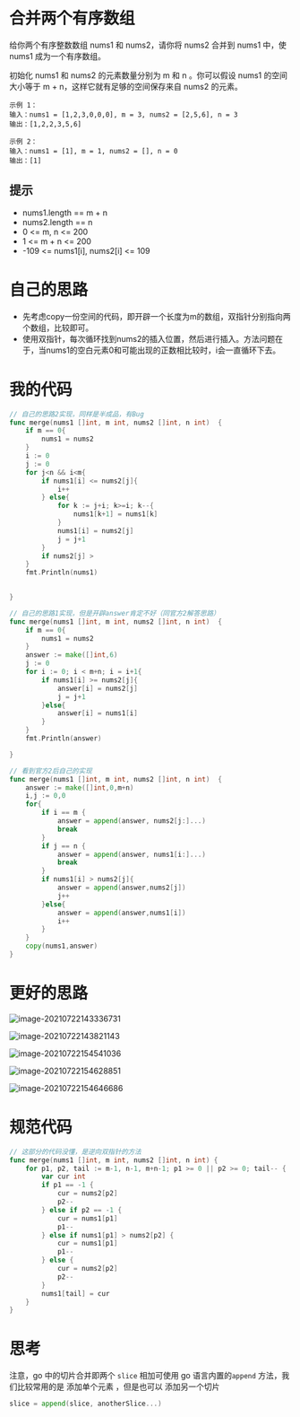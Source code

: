 # 合并两个有序数组

给你两个有序整数数组 nums1 和 nums2，请你将 nums2 合并到 nums1 中，使 nums1 成为一个有序数组。

初始化 nums1 和 nums2 的元素数量分别为 m 和 n 。你可以假设 nums1 的空间大小等于 m + n，这样它就有足够的空间保存来自 nums2 的元素。

```
示例 1：
输入：nums1 = [1,2,3,0,0,0], m = 3, nums2 = [2,5,6], n = 3
输出：[1,2,2,3,5,6]

示例 2：
输入：nums1 = [1], m = 1, nums2 = [], n = 0
输出：[1]
```

## 提示

- nums1.length == m + n
- nums2.length == n
- 0 <= m, n <= 200
- 1 <= m + n <= 200
- -109 <= nums1[i], nums2[i] <= 109

# 自己的思路

- 先考虑copy一份空间的代码，即开辟一个长度为m的数组，双指针分别指向两个数组，比较即可。
- 使用双指针，每次循环找到nums2的插入位置，然后进行插入。方法问题在于，当nums1的空白元素0和可能出现的正数相比较时，i会一直循环下去。

# 我的代码

```go
// 自己的思路2实现，同样是半成品，有Bug
func merge(nums1 []int, m int, nums2 []int, n int)  {
    if m == 0{
        nums1 = nums2
    }
    i := 0
    j := 0
    for j<n && i<m{
        if nums1[i] <= nums2[j]{
            i++
        } else{
            for k := j+i; k>=i; k--{
                nums1[k+1] = nums1[k]
            }
            nums1[i] = nums2[j]
            j = j+1
        }
        if nums2[j] > 
    }
    fmt.Println(nums1)
    

}

// 自己的思路1实现，但是开辟answer肯定不好（同官方2解答思路）
func merge(nums1 []int, m int, nums2 []int, n int)  {
    if m == 0{
        nums1 = nums2
    }
    answer := make([]int,6)
    j := 0
    for i := 0; i < m+n; i = i+1{
        if nums1[i] >= nums2[j]{
            answer[i] = nums2[j]
            j = j+1
        }else{
            answer[i] = nums1[i]
        }
    }
    fmt.Println(answer)

}

// 看到官方2后自己的实现
func merge(nums1 []int, m int, nums2 []int, n int)  {
    answer := make([]int,0,m+n)
    i,j := 0,0
    for{
        if i == m {
            answer = append(answer, nums2[j:]...)
            break
        }
        if j == n {
            answer = append(answer, nums1[i:]...)
            break
        }
        if nums1[i] > nums2[j]{
            answer = append(answer,nums2[j])
            j++
        }else{
            answer = append(answer,nums1[i])
            i++
        }
    } 
    copy(nums1,answer)
}
```

# 更好的思路

![image-20210722143336731](C:\Users\enzey\AppData\Roaming\Typora\typora-user-images\image-20210722143336731.png)

![image-20210722143821143](C:\Users\enzey\AppData\Roaming\Typora\typora-user-images\image-20210722143821143.png)

![image-20210722154541036](C:\Users\enzey\AppData\Roaming\Typora\typora-user-images\image-20210722154541036.png)

![image-20210722154628851](C:\Users\enzey\AppData\Roaming\Typora\typora-user-images\image-20210722154628851.png)

![image-20210722154646686](C:\Users\enzey\AppData\Roaming\Typora\typora-user-images\image-20210722154646686.png)

# 规范代码

```go
// 这部分的代码没懂，是逆向双指针的方法
func merge(nums1 []int, m int, nums2 []int, n int) {
    for p1, p2, tail := m-1, n-1, m+n-1; p1 >= 0 || p2 >= 0; tail-- {
        var cur int
        if p1 == -1 {
            cur = nums2[p2]
            p2--
        } else if p2 == -1 {
            cur = nums1[p1]
            p1--
        } else if nums1[p1] > nums2[p2] {
            cur = nums1[p1]
            p1--
        } else {
            cur = nums2[p2]
            p2--
        }
        nums1[tail] = cur
    }
}
```

# 思考

注意，go 中的切片合并即两个 `slice` 相加可使用 go 语言内置的`append` 方法，我们比较常用的是 添加单个元素 ，但是也可以 添加另一个切片

```go
slice = append(slice, anotherSlice...)
```



